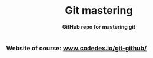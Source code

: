 <div align="center">
  <br>
<h1>Git mastering</h1>
  <strong>GitHub repo for mastering git</strong>
</div>
<br>

### Website of course: www.codedex.io/git-github/
